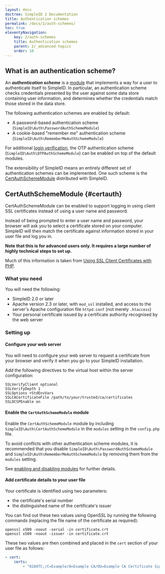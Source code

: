 ```yaml
---
layout: docs
doctree: SimpleID 2 Documentation
title: Authentication schemes
permalink: /docs/2/auth-schemes/
toc: true
eleventyNavigation:
    key: 2/auth-schemes
    title: Authentication schemes
    parent: 2/_advanced-topics
    order: 10
---
```


## What is an authentication scheme?

An ***authentication scheme*** is a [module](/docs/2/modules/) that implements a way for a user to
authenticate itself to SimpleID.  In particular, an authentication scheme checks credentials presented
by the user against some data store containing user information, and determines whether the credentials
match those stored in the data store.

The following authentication schemes are enabled by default:

- A password-based authentication scheme (`SimpleID\Auth\PasswordAuthSchemeModule`)
- A cookie-based "remember me" authentication scheme (`SimpleID\Auth\RememberMeAuthSchemeModule`) 

For additional [login verification](/docs/2/login-verification/), the OTP authentication scheme
(`SimpleID\Auth\OTPAuthSchemeModule`) can be enabled on top of the default modules.

The extensibility of SimpleID means an entirely different set of authentication schemes can
be implemented.  One such scheme is the [CertAuthSchemeModule](#certauth) distributed with
SimpleID.

## CertAuthSchemeModule   {#certauth}

CertAuthSchemeModule can be enabled to support logging in using client SSL certificates instead
of using a user name and password.

Instead of being prompted to enter a user name and password, your browser will ask you to
select a certificate stored on your computer.  SimpleID will then match the certificate against
information stored in your user file and log you in.

**Note that this is for advanced users only.  It requires a large number of highly technical steps to set up.**

Much of this information is taken from [Using SSL Client Certificates with PHP](http://cweiske.de/tagebuch/ssl-client-certificates.htm).


### What you need

You will need the following:

- SimpleID 2.0 or later
- Apache version 2.3 or later, with `mod_ssl` installed, and access to the server's Apache configuration file `httpd.conf` (not merely `.htaccess`)
- Your personal certificate issued by a certificate authority recognised by the web server

### Setting up

#### Configure your web server

You will need to configure your web server to request a certificate from your browser and verify it when you go to your SimpleID installation.

Add the following directives to the virtual host within the server configuration:

```
SSLVerifyClient optional
SSLVerifyDepth 1
SSLOptions +StdEnvVars
SSLCACertificateFile /path/to/your/trusted/ca/certificates
SSLOCSPEnable on
```

#### Enable the `CertAuthSchemeModule` module

Enable the `CertAuthSchemeModule` module by including `SimpleID\Auth\CertAuthSchemeModule` in
the `modules` setting in the `config.php` file.

To avoid conflicts with other authentication scheme modules, it is recommended that you
disable `SimpleID\Auth\PasswordAuthSchemeModule` and `SimpleID\Auth\RememberMeAuthSchemeModule`
by removing them from the `modules` setting.

See [enabling and disabling modules](/docs/2/modules/#enabling) for further details.

#### Add certificate details to your user file

Your certificate is identified using two parameters:

- the certificate's serial number
- the distinguished name of the certificate's issuer

You can find out these two values using OpenSSL by running the following commands (replacing the file name of the certificate as required):

```shell
openssl x509 -noout -serial -in certificate.crt
openssl x509 -noout -issuer -in certificate.crt
```

These two values are then combined and placed in the `cert` section of your user file as follows:

```yaml
- cert:
    certs: 
        - "02A97C;/C=Example/O=Example CA/OU=Example CA Certificate Signing/CN=Example Client CA"
```

